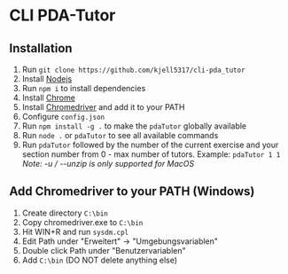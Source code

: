 # CLI PDA-Tutor

## Installation

1. Run `git clone https://github.com/kjell5317/cli-pda_tutor`
1. Install [Nodejs](https://nodejs.org/en/download/)
1. Run `npm i` to install dependencies
1. Install [Chrome](https://www.google.de/google_chrome/download)
1. Install [Chromedriver](http://chromedriver.storage.googleapis.com/index.html) and add it to your PATH
1. Configure `config.json`
1. Run `npm install -g .` to make the `pdaTutor` globally available
1. Run `node .` or `pdaTutor` to see all available commands
1. Run `pdaTutor` followed by the number of the current exercise and your section number from 0 - max number of tutors. Example: `pdaTutor 1 1`
*Note: -u / --unzip is only supported for MacOS*

## Add Chromedriver to your PATH (Windows)

1. Create directory `C:\bin`
1. Copy chromedriver.exe to `C:\bin`
1. Hit WIN+R and run `sysdm.cpl`
1. Edit Path under "Erweitert" -> "Umgebungsvariablen"
1. Double click Path under "Benutzervariablen"
1. Add `C:\bin` (DO NOT delete anything else)
